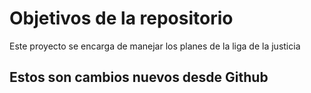 # Objetivos de la repositorio

Este proyecto se encarga de manejar los planes de la liga de la justicia

## Estos son cambios nuevos desde Github
